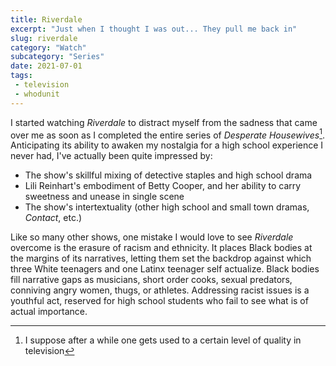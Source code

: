 ```yaml
---
title: Riverdale
excerpt: "Just when I thought I was out... They pull me back in"
slug: riverdale
category: "Watch"
subcategory: "Series"
date: 2021-07-01
tags:
 - television
 - whodunit
---
```

I started watching _Riverdale_ to distract myself from the sadness that came over me as soon as I completed the entire series of _Desperate Housewives_[^1]. Anticipating its ability to awaken my nostalgia for a high school experience I never had, I've actually been quite impressed by:

- The show's skillful mixing of detective staples and high school drama
- Lili Reinhart's embodiment of Betty Cooper, and her ability to carry sweetness and unease in single scene
- The show's intertextuality (other high school and small town dramas, _Contact_, etc.)

Like so many other shows, one mistake I would love to see _Riverdale_ overcome is the erasure of racism and ethnicity. It places Black bodies at the margins of its narratives, letting them set the backdrop against which three White teenagers and one Latinx teenager self actualize. Black bodies fill narrative gaps as musicians, short order cooks, sexual predators, conniving angry women, thugs, or athletes. Addressing racist issues is a youthful act, reserved for high school students who fail to see what is of actual importance. 

[^1]: I suppose after a while one gets used to a certain level of quality in television